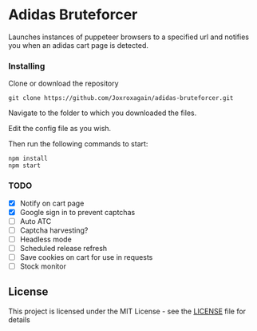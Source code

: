 # Adidas Bruteforcer

Launches instances of puppeteer browsers to a specified url and notifies you when an adidas cart page is detected.

### Installing
Clone or download the repository

```
git clone https://github.com/Joxroxagain/adidas-bruteforcer.git
```
Navigate to the folder to which you downloaded the files.

Edit the config file as you wish.

Then run the following commands to start:
```
npm install
npm start
```
### TODO
- [x] Notify on cart page
- [x] Google sign in to prevent captchas
- [ ] Auto ATC
- [ ] Captcha harvesting?
- [ ] Headless mode
- [ ] Scheduled release refresh
- [ ] Save cookies on cart for use in requests
- [ ] Stock monitor

## License

This project is licensed under the MIT License - see the [LICENSE](LICENSE) file for details
